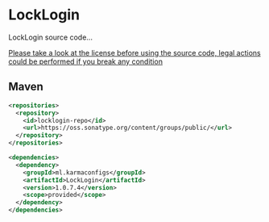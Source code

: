 # LockLogin
 LockLogin source code...

 [Please take a look at the license before using the source code, legal actions could be performed if you break any condition](http://karmaconfigs.ml/license/)

## Maven

```xml
<repositories>
  <repository>
    <id>locklogin-repo</id>
    <url>https://oss.sonatype.org/content/groups/public/</url>
  </repository>
</repositories>

<dependencies>
  <dependency>
    <groupId>ml.karmaconfigs</groupId>
    <artifactId>LockLogin</artifactId>
    <version>1.0.7.4</version>
    <scope>provided</scope>
  </dependency>
</dependencies>
```
